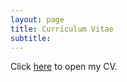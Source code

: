 ```yaml
---
layout: page
title: Curriculum Vitae
subtitle: 
---
```


Click [here](cv/cv_giorginikolaishvili.pdf) to open my CV.
